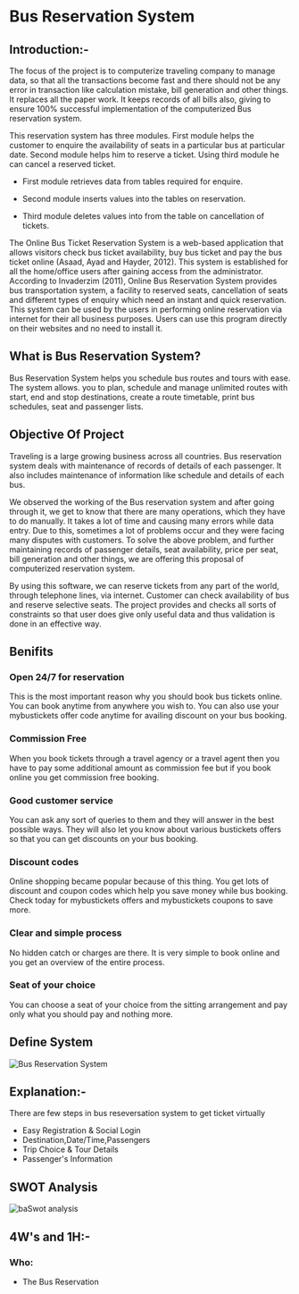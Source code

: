 # Bus Reservation System

## Introduction:-

The focus of the project is to computerize traveling company to manage data, so that all the transactions become fast and there should not be any error in transaction like calculation mistake, bill generation and other things. It replaces all the paper work. It keeps records of all bills also, giving to ensure 100% successful implementation of the computerized Bus reservation system.

This reservation system has three modules. First module helps the customer to enquire the availability of seats in a particular bus at particular date. Second module helps him to reserve a ticket. Using third module he can cancel a reserved ticket.

* First module retrieves data from tables required for enquire.


 * Second module inserts values into the tables on reservation.


* Third module deletes values into from the table on cancellation of tickets.


The Online Bus Ticket Reservation System is a web-based application that allows visitors check bus ticket
availability, buy bus ticket and pay the bus ticket online (Asaad, Ayad and Hayder, 2012). This system is
established for all the home/office users after gaining access from the administrator. According to Invaderzim
(2011), Online Bus Reservation System provides bus transportation system, a facility to reserved seats,
cancellation of seats and different types of enquiry which need an instant and quick reservation. This system can
be used by the users in performing online reservation via internet for their all business purposes. Users can use
this program directly on their websites and no need to install it.

## What is Bus Reservation System?

Bus Reservation System helps you schedule bus routes and tours with ease. The system allows. you to plan, schedule and manage unlimited routes with start, end and stop destinations, create a route timetable, print bus schedules, seat and passenger lists.

## Objective Of Project

Traveling is a large growing business across all countries. Bus reservation system deals with maintenance of records of details of each passenger. It also includes maintenance of information like schedule and details of each bus.

We observed the working of the Bus reservation system and after going through it, we get to know that there are many operations, which they have to do manually. It takes a lot of time and causing many errors while data entry. Due to this, sometimes a lot of problems occur and they were facing many disputes with customers. To solve the above problem, and further maintaining records of passenger details, seat availability, price per seat, bill generation and other things, we are offering this proposal of computerized reservation system.

By using this software, we can reserve tickets from any part of the world, through telephone lines, via internet. Customer can check availability of bus and reserve selective seats. The project provides and checks all sorts of constraints so that user does give only useful data and thus validation is done in an effective way.

## Benifits

### Open 24/7 for reservation

  This is the most important reason why you should book bus tickets online. You can book anytime from anywhere you wish to. You can also use your mybustickets offer code anytime for availing discount on your bus booking.

### Commission Free

When you book tickets through a travel agency or a travel agent then you have to pay some additional amount as commission fee but if you book online you get commission free booking.

### Good customer service
You can ask any sort of queries to them and they will answer in the best possible ways. They will also let you know about various bustickets offers so that you can get discounts on your bus booking.

### Discount codes


Online shopping became popular because of this thing. You get lots of discount and coupon codes which help you save money while bus booking. Check today for mybustickets offers and mybustickets coupons to save more.

### Clear and simple process
No hidden catch or charges are there. It is very simple to book online and you get an overview of the entire process.

### Seat of your choice
You can choose a seat of your choice from the sitting arrangement and pay only what you should pay and nothing more. 
## Define System

![Bus Reservation System](https://itsourcecode.com/wp-content/uploads/2021/05/Bus-Resservation-System-DFD-Level-1.png?ezimgfmt=ng:webp/ngcb33)

## Explanation:-

 There are few steps in bus reseversation system to get ticket virtually
* Easy Registration & Social Login
* Destination,Date/Time,Passengers
* Trip Choice & Tour Details
* Passenger's Information

## SWOT Analysis

![baSwot analysis](https://iide.co/wp-content/uploads/2021/12/SWOT-Analysis-of-redBus-SWOT-Infographics-of-redBus.png)

## 4W's and 1H:-

### Who:
  
  * The Bus Reservation  



